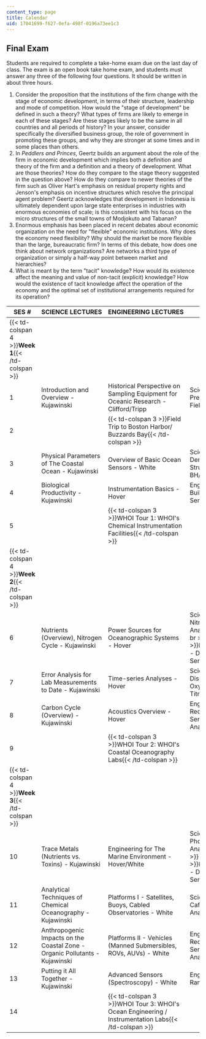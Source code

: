 ```yaml
---
content_type: page
title: Calendar
uid: 17041699-f627-0efa-498f-0196a73ee1c3
---
```


Final Exam
----------

Students are required to complete a take-home exam due on the last day of class. The exam is an open book take home exam, and students must answer any three of the following four questions. It should be written in about three hours.

1.  Consider the proposition that the institutions of the firm change with the stage of economic development, in terms of their structure, leadership and mode of competition. How would the "stage of development" be defined in such a theory? What types of firms are likely to emerge in each of these stages? Are these stages likely to be the same in all countries and all periods of history? In your answer, consider specifically the diversified business group, the role of government in promoting these groups, and why they are stronger at some times and in some places than others.
2.  In _Peddlers and Princes_, Geertz builds an argument about the role of the firm in economic development which implies both a definition and theory of the firm and a definition and a theory of development. What are those theories? How do they compare to the stage theory suggested in the question above? How do they compare to newer theories of the firm such as Oliver Hart's emphasis on residual property rights and Jenson's emphasis on incentive structures which resolve the principal agent problem? Geertz acknowledges that development in Indonesia is ultimately dependent upon large state enterprises in industries with enormous economies of scale; is this consistent with his focus on the micro structures of the small towns of Modjokuto and Tabanan?
3.  Enormous emphasis has been placed in recent debates about economic organization on the need for "flexible" economic institutions. Why does the economy need flexibility? Why should the market be more flexible than the large, bureaucratic firm? In terms of this debate, how does one think about network organizations? Are networks a third type of organization or simply a half-way point between market and hierarchies?
4.  What is meant by the term "tacit" knowledge? How would its existence affect the meaning and value of non-tacit (explicit) knowledge? How would the existence of tacit knowledge affect the operation of the economy and the optimal set of institutional arrangements required for its operation?

| SES # | SCIENCE LECTURES | ENGINEERING LECTURES | LABS |
| --- | --- | --- | --- |
| {{< td-colspan 4 >}}**Week 1**{{< /td-colspan >}} ||||
| 1 | Introduction and Overview - Kujawinski | Historical Perspective on Sampling Equipment for Oceanic Research - Clifford/Tripp | Science - Prepare for Field Trip |
| 2 || {{< td-colspan 3 >}}Field Trip to Boston Harbor/ Buzzards Bay{{< /td-colspan >}} |||
| 3 | Physical Parameters of The Coastal Ocean - Kujawinski | Overview of Basic Ocean Sensors - White | Science - Density Structure of BH/BB |
| 4 | Biological Productivity - Kujawinski | Instrumentation Basics - Hover | Engineering - Build/Test Sensor |
| 5 || {{< td-colspan 3 >}}WHOI Tour 1: WHOI's Chemical Instrumentation Facilities{{< /td-colspan >}} |||
| {{< td-colspan 4 >}}**Week 2**{{< /td-colspan >}} ||||
| 6 | Nutrients (Overview), Nitrogen Cycle - Kujawinski | Power Sources for Oceanographic Systems - Hover | Science - Nitrate Analyses  {{< br >}}  {{< br >}}Engineering - Deploy Sensor |
| 7 | Error Analysis for Lab Measurements to Date - Kujawinski | Time-series Analyses - Hover | Science - Dissolved Oxygen Titrations |
| 8 | Carbon Cycle (Overview) - Kujawinski | Acoustics Overview - Hover | Engineering - Recover Sensor Analyze Data |
| 9 || {{< td-colspan 3 >}}WHOI Tour 2: WHOI's Coastal Oceanography Labs{{< /td-colspan >}} |||
| {{< td-colspan 4 >}}**Week 3**{{< /td-colspan >}} ||||
| 10 | Trace Metals (Nutrients vs. Toxins) - Kujawinski | Engineering for The Marine Environment - Hover/White | Science - Phosphate Analysis  {{< br >}}  {{< br >}}Engineering - Deploy Sensor |
| 11 | Analytical Techniques of Chemical Oceanography - Kujawinski | Platforms I - Satellites, Buoys, Cabled Observatories - White | Science - Caffeine Analysis |
| 12 | Anthropogenic Impacts on the Coastal Zone - Organic Pollutants - Kujawinski | Platforms II - Vehicles (Manned Submersibles, ROVs, AUVs) - White | Engineering - Recover Sensor Analyze Data |
| 13 | Putting it All Together - Kujawinski | Advanced Sensors (Spectroscopy) - White | Engineering - Raman Lab |
| 14 || {{< td-colspan 3 >}}WHOI Tour 3: WHOI's Ocean Engineering / Instrumentation Labs{{< /td-colspan >}} ||